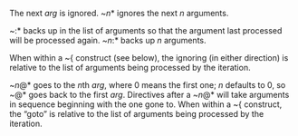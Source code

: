  



The next *arg* is ignored. &#126;*n*\* ignores the next *n* arguments. 



&#126;:\* backs up in the list of arguments so that the argument last processed will be processed again. &#126;*n*:\* backs up *n* arguments. 



When within a &#126;\{ construct (see below), the ignoring (in either direction) is relative to the list of arguments being processed by the iteration. 







 



 



&#126;*n*@\* goes to the *n*th *arg*, where 0 means the first one; *n* defaults to 0, so &#126;@\* goes back to the first *arg*. Directives after a &#126;*n*@\* will take arguments in sequence beginning with the one gone to. When within a &#126;\{ construct, the “goto” is relative to the list of arguments being processed by the iteration. 



